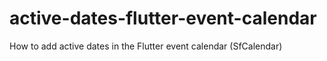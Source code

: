 # active-dates-flutter-event-calendar
How to add active dates in the Flutter event calendar (SfCalendar)
